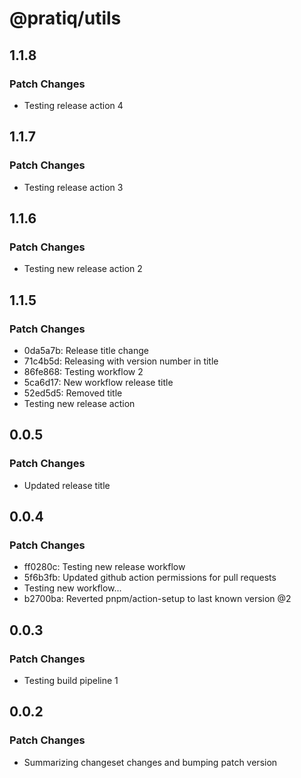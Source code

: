 # @pratiq/utils

## 1.1.8

### Patch Changes

- Testing release action 4

## 1.1.7

### Patch Changes

- Testing release action 3

## 1.1.6

### Patch Changes

- Testing new release action 2

## 1.1.5

### Patch Changes

- 0da5a7b: Release title change
- 71c4b5d: Releasing with version number in title
- 86fe868: Testing workflow 2
- 5ca6d17: New workflow release title
- 52ed5d5: Removed title
- Testing new release action

## 0.0.5

### Patch Changes

- Updated release title

## 0.0.4

### Patch Changes

- ff0280c: Testing new release workflow
- 5f6b3fb: Updated github action permissions for pull requests
- Testing new workflow...
- b2700ba: Reverted pnpm/action-setup to last known version @2

## 0.0.3

### Patch Changes

- Testing build pipeline 1

## 0.0.2

### Patch Changes

- Summarizing changeset changes and bumping patch version
